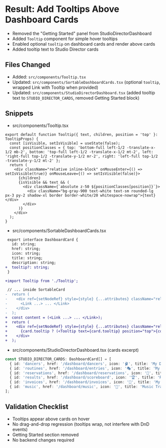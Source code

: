 # Result: Add Tooltips Above Dashboard Cards

- Removed the "Getting Started" panel from StudioDirectorDashboard
- Added `Tooltip` component for simple hover tooltips
- Enabled optional `tooltip` on dashboard cards and render above cards
- Added tooltip text to Studio Director cards

## Files Changed

- Added: `src/components/Tooltip.tsx`
- Updated: `src/components/SortableDashboardCards.tsx` (optional `tooltip`, wrapped Link with Tooltip when provided)
- Updated: `src/components/StudioDirectorDashboard.tsx` (added tooltip text to `STUDIO_DIRECTOR_CARDS`, removed Getting Started block)

## Snippets

- src/components/Tooltip.tsx
```tsx
export default function Tooltip({ text, children, position = 'top' }: TooltipProps) {
  const [isVisible, setIsVisible] = useState(false);
  const positionClasses = { top: 'bottom-full left-1/2 -translate-x-1/2 mb-2', bottom: 'top-full left-1/2 -translate-x-1/2 mt-2', left: 'right-full top-1/2 -translate-y-1/2 mr-2', right: 'left-full top-1/2 -translate-y-1/2 ml-2' };
  return (
    <div className="relative inline-block" onMouseEnter={() => setIsVisible(true)} onMouseLeave={() => setIsVisible(false)}>
      {children}
      {isVisible && text && (
        <div className={`absolute z-50 ${positionClasses[position]}`}>
          <div className="bg-gray-900 text-white text-sm rounded-lg px-3 py-2 shadow-xl border border-white/20 whitespace-nowrap">{text}</div>
        </div>
      )}
    </div>
  );
}
```

- src/components/SortableDashboardCards.tsx
```diff
 export interface DashboardCard {
   id: string;
   href: string;
   icon: string;
   title: string;
   description: string;
+  tooltip?: string;
 }

+import Tooltip from './Tooltip';

 // ... inside SortableCard
-  return (
-    <div ref={setNodeRef} style={style} {...attributes} className="relative">
-      <Link ...> ... </Link>
-    </div>
-  );
+  const content = (<Link ...> ... </Link>);
+  return (
+    <div ref={setNodeRef} style={style} {...attributes} className="relative">
+      {card.tooltip ? (<Tooltip text={card.tooltip} position="top">{content}</Tooltip>) : content}
+    </div>
+  );
```

- src/components/StudioDirectorDashboard.tsx (cards excerpt)
```ts
const STUDIO_DIRECTOR_CARDS: DashboardCard[] = [
  { id: 'dancers', href: '/dashboard/dancers', icon: '🩰', title: 'My Dancers', description: 'Register and manage dancers', tooltip: 'Add or import your dancers' },
  { id: 'routines', href: '/dashboard/entries', icon: '🎭', title: 'My Routines', description: 'Create and edit routines', tooltip: 'Create your routines' },
  { id: 'reservations', href: '/dashboard/reservations', icon: '📅', title: 'My Reservations', description: 'Reserve routines for events', tooltip: 'Reserve routine slots' },
  { id: 'results', href: '/dashboard/scoreboard', icon: '🏆', title: 'Results', description: 'View competition scores', tooltip: 'Check your scores and rankings' },
  { id: 'invoices', href: '/dashboard/invoices', icon: '🧾', title: 'My Invoices', description: 'View studio billing', tooltip: 'View and pay invoices' },
  { id: 'music', href: '/dashboard/music', icon: '🎵', title: 'Music Tracking', description: 'Monitor music file uploads', tooltip: 'Upload routine music files' },
];
```

## Validation Checklist
- Tooltips appear above cards on hover
- No drag-and-drop regression (tooltips wrap, not interfere with DnD events)
- Getting Started section removed
- No backend changes required

